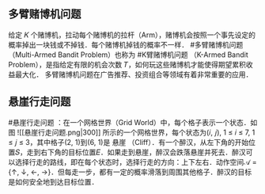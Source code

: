 ## 多臂赌博机问题
给定 𝐾 个赌博机，拉动每个赌博机的拉杆（Arm），赌博机会按照一个事先设定的概率掉出一块钱或不掉钱．每个赌博机掉钱的概率不一样．
#多臂赌博机问题 （Multi-Armed Bandit Problem）也称为 #K臂赌博机问题 （K-Armed Bandit Problem），是指给定有限的机会次数 𝑇，如何玩这些赌博机才能使得期望累积收益最大化．
多臂赌博机问题在广告推荐、投资组合等领域有着非常重要的应用．

## 悬崖行走问题
#悬崖行走问题 ：在一个网格世界（Grid World）中，每个格子表示一个状态．如图
![[悬崖行走问题.png|300]]
所示的一个网格世界，每个状态为(𝑖, 𝑗), 1 ≤ 𝑖 ≤ 7, 1 ≤ 𝑗 ≤ 3，其中格子(2, 1)到(6, 1)是 悬崖 （Cliff）．有一个醉汉，从左下角的开始位置𝑆，走到右下角的目标位置𝐸．如果走到悬崖，醉汉会跌落悬崖并死去．醉汉可以选择行走的路线，即在每个状态时，选择行走的方向：上下左右．动作空间𝒜 = {↑, ↓, ←, →}．但每走一步，都有一定的概率滑落到周围其他格子．醉汉的目标是如何安全地到达目标位置．

